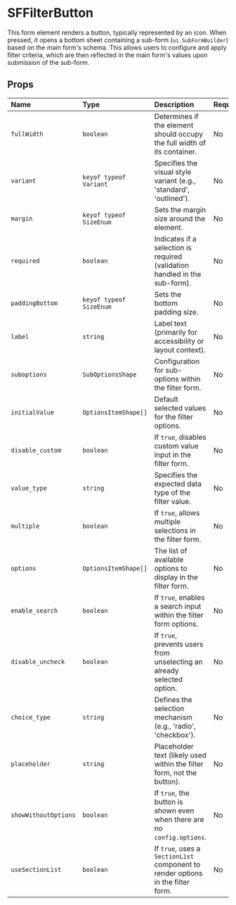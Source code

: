 # SFFilterButton

This form element renders a button, typically represented by an icon. When pressed, it opens a bottom sheet containing a sub-form (`ui.SubFormBuilder`) based on the main form's schema. This allows users to configure and apply filter criteria, which are then reflected in the main form's values upon submission of the sub-form.

## Props

| Name               | Type                   | Description                                                                 | Required | Default      |
| :----------------- | :--------------------- | :-------------------------------------------------------------------------- | :------- | :----------- |
| `fullWidth`        | `boolean`              | Determines if the element should occupy the full width of its container.    | No       | `false`      |
| `variant`          | `keyof typeof Variant` | Specifies the visual style variant (e.g., 'standard', 'outlined').          | No       | `'standard'` |
| `margin`           | `keyof typeof SizeEnum`  | Sets the margin size around the element.                                    | No       | `undefined`  |
| `required`         | `boolean`              | Indicates if a selection is required (validation handled in the sub-form).  | No       | `false`      |
| `paddingBottom`    | `keyof typeof SizeEnum`  | Sets the bottom padding size.                                             | No       | `undefined`  |
| `label`            | `string`               | Label text (primarily for accessibility or layout context).                 | No       | `''`         |
| `suboptions`       | `SubOptionsShape`      | Configuration for sub-options within the filter form.                       | No       | `undefined`  |
| `initialValue`     | `OptionsItemShape[]`   | Default selected values for the filter options.                             | No       | `undefined`  |
| `disable_custom`   | `boolean`              | If `true`, disables custom value input in the filter form.                  | No       | `false`      |
| `value_type`       | `string`               | Specifies the expected data type of the filter value.                       | No       | `undefined`  |
| `multiple`         | `boolean`              | If `true`, allows multiple selections in the filter form.                   | No       | `false`      |
| `options`          | `OptionsItemShape[]`   | The list of available options to display in the filter form.                | No       | `[]`         |
| `enable_search`    | `boolean`              | If `true`, enables a search input within the filter form options.           | No       | `false`      |
| `disable_uncheck`  | `boolean`              | If `true`, prevents users from unselecting an already selected option.      | No       | `false`      |
| `choice_type`      | `string`               | Defines the selection mechanism (e.g., 'radio', 'checkbox').                | No       | `undefined`  |
| `placeholder`      | `string`               | Placeholder text (likely used within the filter form, not the button).      | No       | `''`         |
| `showWithoutOptions`| `boolean`              | If `true`, the button is shown even when there are no `config.options`.     | No       | `false`      |
| `useSectionList`   | `boolean`              | If `true`, uses a `SectionList` component to render options in the filter form. | No       | `false`      |